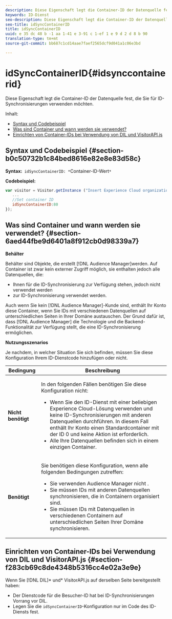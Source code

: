 ```yaml
---
description: Diese Eigenschaft legt die Container-ID der Datenquelle fest, die Sie für ID-Synchronisierungen verwenden möchten.
keywords: ID-Dienst
seo-description: Diese Eigenschaft legt die Container-ID der Datenquelle fest, die Sie für ID-Synchronisierungen verwenden möchten.
seo-title: idSyncContainerID
title: idSyncContainerID
uuid: e 35 dc 48 b -1 aa 1-41 e 3-91 c 1-ef 1 e 9 d 2 d 8 b 90
translation-type: tm+mt
source-git-commit: bb687c1cd14aae7faef2565dcf9d041a1c06e3bd

---
```



# idSyncContainerID{#idsynccontainerid}

Diese Eigenschaft legt die Container-ID der Datenquelle fest, die Sie für ID-Synchronisierungen verwenden möchten.

Inhalt:

<ul class="simplelist"> 
 <li> <a href="../../mcvid-library/mcvid-function-vars/mcvid-idsyncontainerid.md#section-b0c50732b1c84bed8616e82e8e83d58c" format="dita" scope="local"> Syntax und Codebeispiel </a> </li> 
 <li> <a href="../../mcvid-library/mcvid-function-vars/mcvid-idsyncontainerid.md#section-6aed44fbe9d6401a8f912cb0d98339a7" format="dita" scope="local"> Was sind Container und wann werden sie verwendet? </a> </li> 
 <li> <a href="../../mcvid-library/mcvid-function-vars/mcvid-idsyncontainerid.md#section-f283cb69c8de4348b5316cc4e02a3e9e" format="dita" scope="local"> Einrichten von Container-IDs bei Verwendung von DIL und VisitorAPI.js </a> </li> 
</ul>

## Syntax und Codebeispiel {#section-b0c50732b1c84bed8616e82e8e83d58c}

**Syntax:**` idSyncContainerID: *`Container-ID-Wert`*`

**Codebeispiel:**

```js
var visitor = Visitor.getInstance ("Insert Experience Cloud organization ID here",{ 
   ... 
   //Set container ID 
   idSyncContainerID:80 
});
```

## Was sind Container und wann werden sie verwendet? {#section-6aed44fbe9d6401a8f912cb0d98339a7}

**Behälter**

Behälter sind Objekte, die erstellt [!DNL Audience Manager]werden. Auf Container ist zwar kein externer Zugriff möglich, sie enthalten jedoch alle Datenquellen, die:

* Ihnen für die ID-Synchronisierung zur Verfügung stehen, jedoch nicht verwendet werden
* zur ID-Synchronisierung verwendet werden.

Auch wenn Sie kein [!DNL Audience Manager]-Kunde sind, enthält Ihr Konto diese Container, wenn Sie IDs mit verschiedenen Datenquellen auf unterschiedlichen Seiten in Ihrer Domäne austauschen. Der Grund dafür ist, dass [!DNL Audience Manager] die Technologie und die Backend-Funktionalität zur Verfügung stellt, die eine ID-Synchronisierung ermöglichen.

**Nutzungsszenarios**

Je nachdem, in welcher Situation Sie sich befinden, müssen Sie diese Konfiguration Ihrem ID-Dienstcode hinzufügen oder nicht.

<table id="table_48621F343C7F4760A75F6BCC2DB2DA20"> 
 <thead> 
  <tr> 
   <th colname="col1" class="entry"> Bedingung </th> 
   <th colname="col2" class="entry"> Beschreibung </th> 
  </tr> 
 </thead>
 <tbody> 
  <tr> 
   <td colname="col1"> <p> <b>Nicht benötigt</b> </p> </td> 
   <td colname="col2"> <p>In den folgenden Fällen benötigen Sie diese Konfiguration nicht: </p> <p> 
     <ul id="ul_4D6F794CD65C43D0BEFBA6F5DE420C2E"> 
      <li id="li_0F048A6AC7BE4450AFA1B20B1AC25808">Wenn Sie den ID-Dienst mit einer beliebigen <span class="keyword">Experience Cloud</span>-Lösung verwenden und keine ID-Synchronisierungen mit anderen Datenquellen durchführen. In diesem Fall enthält Ihr Konto einen Standardcontainer mit der ID 0 und keine Aktion ist erforderlich. </li> 
      <li id="li_5657D64D9406407D9B4DB7D8BE4F8EE4">Alle Ihre Datenquellen befinden sich in einem einzigen Container. </li> 
     </ul> </p> </td> 
  </tr> 
  <tr> 
   <td colname="col1"> <p> <b>Benötigt</b> </p> </td> 
   <td colname="col2"> <p>Sie benötigen diese Konfiguration, wenn alle folgenden Bedingungen zutreffen: </p> <p> 
     <ul id="ul_9AFD14FC5A2745F7BD7BE7B64545DA62"> 
      <li id="li_04F0EFBBD71B43608CAAA7E7409D33FE">Sie verwenden <span class="keyword">Audience Manager</span> nicht . </li> 
      <li id="li_4BFA6DC76CE9455EBBC337FD2FE820BF">Sie müssen IDs mit anderen Datenquellen synchronisieren, die in Containern organisiert sind. </li> 
      <li id="li_731DA5D1CBF244F8BEBE57C0E2EBA713">Sie müssen IDs mit Datenquellen in verschiedenen Containern auf unterschiedlichen Seiten Ihrer Domäne synchronisieren. </li> 
     </ul> </p> </td> 
  </tr> 
 </tbody> 
</table>

## Einrichten von Container-IDs bei Verwendung von DIL und VisitorAPI.js {#section-f283cb69c8de4348b5316cc4e02a3e9e}

Wenn Sie [!DNL DIL]* und* VisitorAPI.js auf derselben Seite bereitgestellt haben:

* Der Dienstcode für die Besucher-ID hat bei ID-Synchronisierungen Vorrang vor DIL.
* Legen Sie die `idSyncContainerID`-Konfiguration nur im Code des ID-Diensts fest.

